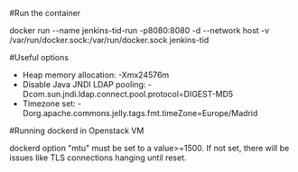 
#Run the container

docker run --name jenkins-tid-run -p8080:8080 -d --network host -v /var/run/docker.sock:/var/run/docker.sock jenkins-tid

#Useful options

  - Heap memory allocation: -Xmx24576m 
  - Disable Java JNDI LDAP pooling: -Dcom.sun.jndi.ldap.connect.pool.protocol=DIGEST-MD5
  - Timezone set: -Dorg.apache.commons.jelly.tags.fmt.timeZone=Europe/Madrid

#Running dockerd in Openstack VM

dockerd option "mtu" must be set to a value>=1500. If not set, there will be issues like TLS connections hanging until reset.